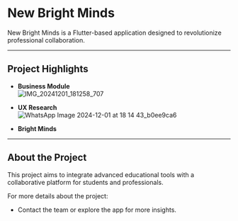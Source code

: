# New Bright Minds

New Bright Minds is a Flutter-based application designed to revolutionize  professional collaboration.

---

## Project Highlights

- **Business Module**  
![IMG_20241201_181258_707](https://github.com/user-attachments/assets/fd9e14b0-7430-4694-89b0-161416593eca)

- **UX Research**  
![WhatsApp Image 2024-12-01 at 18 14 43_b0ee9ca6](https://github.com/user-attachments/assets/d548a607-60a8-42d9-b683-b55608c8c72c)

- **Bright Minds**
  

---

## About the Project

This project aims to integrate advanced educational tools with a collaborative platform for students and professionals.

For more details about the project:
- Contact the team or explore the app for more insights.
